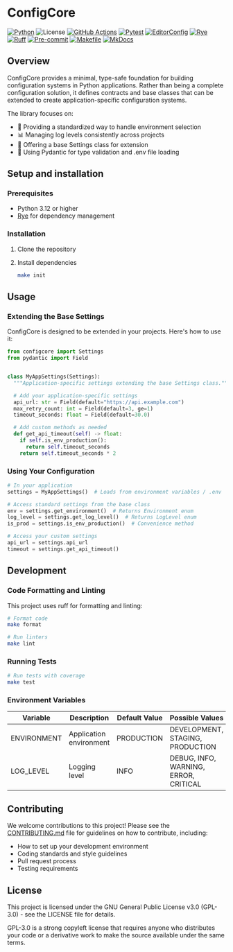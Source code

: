 # ConfigCore

[![Python](https://img.shields.io/badge/Python-FFD43B?logo=python)](https://www.python.org/)
![License](https://img.shields.io/badge/GPL--3.0-red?logo=gnu)
[![GitHub Actions](https://img.shields.io/badge/GitHub_Actions-E6F0FF?logo=githubactions)](https://github.com/features/actions)
[![Pytest](https://img.shields.io/badge/pytest-E6F7FF?logo=pytest)](https://docs.pytest.org/)
[![EditorConfig](https://img.shields.io/badge/EditorConfig-333333?logo=editorconfig)](https://editorconfig.org/)
[![Rye](https://img.shields.io/badge/Rye-000000?logo=rye)](https://rye.astral.sh/)
[![Ruff](https://img.shields.io/badge/Ruff-3A3A3A?logo=ruff)](https://docs.astral.sh/ruff/)
[![Pre-commit](https://img.shields.io/badge/pre--commit-40332E?logo=pre-commit)](https://pre-commit.com/)
[![Makefile](https://img.shields.io/badge/Makefile-427819?logo=gnu)](https://www.gnu.org/software/make/manual/make.html)
[![MkDocs](https://img.shields.io/badge/MkDocs-526CFE?logo=markdown)](https://www.mkdocs.org/)

## Overview

ConfigCore provides a minimal, type-safe foundation for building configuration
systems in Python applications. Rather than being a complete configuration
solution, it defines contracts and base classes that can be extended to create
application-specific configuration systems.

The library focuses on:

- 🔄 Providing a standardized way to handle environment selection
- 📊 Managing log levels consistently across projects
- 🧩 Offering a base Settings class for extension
- 📝 Using Pydantic for type validation and .env file loading

## Setup and installation

### Prerequisites

- Python 3.12 or higher
- [Rye](https://rye.astral.sh) for dependency management

### Installation

1. Clone the repository

2. Install dependencies
   ```sh
   make init
   ```

## Usage

### Extending the Base Settings

ConfigCore is designed to be extended in your projects. Here's how to use it:

```python
from configcore import Settings
from pydantic import Field


class MyAppSettings(Settings):
  """Application-specific settings extending the base Settings class."""

  # Add your application-specific settings
  api_url: str = Field(default="https://api.example.com")
  max_retry_count: int = Field(default=3, ge=1)
  timeout_seconds: float = Field(default=30.0)

  # Add custom methods as needed
  def get_api_timeout(self) -> float:
    if self.is_env_production():
      return self.timeout_seconds
    return self.timeout_seconds * 2
```

### Using Your Configuration

```python
# In your application
settings = MyAppSettings()  # Loads from environment variables / .env

# Access standard settings from the base class
env = settings.get_environment()  # Returns Environment enum
log_level = settings.get_log_level()  # Returns LogLevel enum
is_prod = settings.is_env_production()  # Convenience method

# Access your custom settings
api_url = settings.api_url
timeout = settings.get_api_timeout()
```

## Development

### Code Formatting and Linting

This project uses ruff for formatting and linting:

```sh
# Format code
make format

# Run linters
make lint
```

### Running Tests

```sh
# Run tests with coverage
make test
```

### Environment Variables

| Variable    | Description             | Default Value | Possible Values                       |
|-------------|-------------------------|---------------|---------------------------------------|
| ENVIRONMENT | Application environment | PRODUCTION    | DEVELOPMENT, STAGING, PRODUCTION      |
| LOG_LEVEL   | Logging level           | INFO          | DEBUG, INFO, WARNING, ERROR, CRITICAL |

## Contributing

We welcome contributions to this project! Please see
the [CONTRIBUTING.md](CONTRIBUTING.md) file for guidelines on how to
contribute, including:

- How to set up your development environment
- Coding standards and style guidelines
- Pull request process
- Testing requirements

## License

This project is licensed under the GNU General Public License v3.0 (GPL-3.0) -
see the LICENSE file for details.

GPL-3.0 is a strong copyleft license that requires anyone who distributes your
code or a derivative work to make the source available under the same terms.
